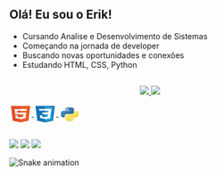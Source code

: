 ## Olá! Eu sou o Erik!

- Cursando Analise e Desenvolvimento de Sistemas
- Começando na jornada de developer
- Buscando novas oportunidades e conexões
- Estudando HTML, CSS, Python

##
<div align="center">
  <a href="https://github.com/erikmtlopes">
  <img height="150em" src="https://github-readme-stats.vercel.app/api?username=erikmtlopes&show_icons=true&theme=github_dark&include_all_commits=true&count_private=true"/>
  <img height="150em" src="https://github-readme-stats.vercel.app/api/top-langs/?username=erikmtlopes&layout=compact&langs_count=7&theme=github_dark"/>
</div>
<div style="display: inline_block"><br>
  <img align="center" alt="Erik-HTML" height="30" width="40" src="https://raw.githubusercontent.com/devicons/devicon/master/icons/html5/html5-original.svg">
  <img align="center" alt="Erik-CSS" height="30" width="40" src="https://raw.githubusercontent.com/devicons/devicon/master/icons/css3/css3-original.svg">
 <img align="center" alt="Erik-Python" height="30" width="40" src="https://raw.githubusercontent.com/devicons/devicon/master/icons/python/python-original.svg">

</div>

##

<div>
  <a href="https://www.linkedin.com/in/erikmtlopes/" target="_blank"><img src="https://img.shields.io/badge/-LinkedIn-%230077B5?style=for-the-badge&logo=linkedin&logoColor=white" target="_blank"></a> 
  <a href="https://instagram.com/erikmtlopes" target="_blank"><img src="https://img.shields.io/badge/Instagram-E4405F?style=for-the-badge&logo=instagram&logoColor=white"></a>
  <a href = "mailto:erikmtlopes@gmail.com"><img src="https://img.shields.io/badge/Outlook-0078D4?style=for-the-badge&logo=microsoft-outlook&logoColor=white"></a>

  ![Snake animation](https://github.com/erikmtlopes/erikmtlopes/blob/output/github-contribution-grid-snake.svg)

</div>


